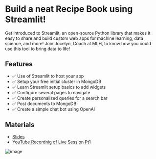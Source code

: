 # Build a neat Recipe Book using Streamlit!
Get introduced to Streamlit, an open-source Python library that makes it easy to share and build custom web apps for machine learning, data science, and more!
Join Jocelyn, Coach at MLH, to know how you could use this tool to bring data to life!

## Features
- ✅ Use of Streamlit to host your app
- ✅ Setup your free initial cluster in MongoDB
- ✅ Learn Streamlit setup basics to add widgets
- ✅ Configure several pages to navigate
- ✅ Create personalized queries for a search bar
- ✅ Post documents to MongoDB
- ✅ Create a simple chat bot using OpenAI

## Materials
- [Slides](https://docs.google.com/presentation/d/1WtMByLbYfMVZkrKclNy66ZoMh7xBYHdwSEnYn_aMLI4/edit?usp=sharing)
- [YouTube Recordnig of Live Session Pt1](https://www.youtube.com/live/MKGPjxxSHnA?si=7hdl7aOHiFNkDURU)

![image](https://github.com/user-attachments/assets/a465c343-e29c-4b1b-bbb3-83ca0dfc0191)
